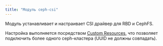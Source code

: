 ```yaml
---
title: "Модуль ceph-csi"
---
```


Модуль устанавливает и настраивает CSI драйвер для RBD и CephFS.

Настройка выполняется посредством [Custom Resources](cr.html), что позволяет подключить более одного ceph-кластера (UUID не должны совпадать).
